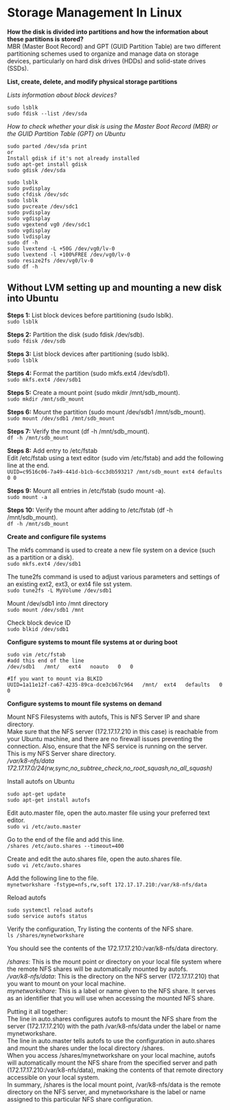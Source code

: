 # Storage Management In Linux

**How the disk is divided into partitions and how the information about these partitions is stored?**\
MBR (Master Boot Record) and GPT (GUID Partition Table) are two different partitioning schemes used to organize and manage data on storage devices, particularly on hard disk drives (HDDs) and solid-state drives (SSDs).

**List, create, delete, and modify physical storage partitions**

*Lists information about block devices?*
```
sudo lsblk
sudo fdisk --list /dev/sda
```

*How to check whether your disk is using the Master Boot Record (MBR) or the GUID Partition Table (GPT) on Ubuntu*
```
sudo parted /dev/sda print
or
Install gdisk if it's not already installed
sudo apt-get install gdisk
sudo gdisk /dev/sda
```

```
sudo lsblk
sudo pvdisplay 
sudo cfdisk /dev/sdc
sudo lsblk 
sudo pvcreate /dev/sdc1
sudo pvdisplay 
sudo vgdisplay 
sudo vgextend vg0 /dev/sdc1
sudo vgdisplay 
sudo lvdisplay 
sudo df -h
sudo lvextend -L +50G /dev/vg0/lv-0
sudo lvextend -l +100%FREE /dev/vg0/lv-0
sudo resize2fs /dev/vg0/lv-0
sudo df -h
```

## Without LVM setting up and mounting a new disk into Ubuntu

**Steps 1:** List block devices before partitioning (sudo lsblk).\
`sudo lsblk`

**Steps 2:** Partition the disk (sudo fdisk /dev/sdb).\
`sudo fdisk /dev/sdb`

**Steps 3:** List block devices after partitioning (sudo lsblk).\
`sudo lsblk`

**Steps 4:** Format the partition (sudo mkfs.ext4 /dev/sdb1).\
`sudo mkfs.ext4 /dev/sdb1`

**Steps 5:** Create a mount point (sudo mkdir /mnt/sdb_mount).\
`sudo mkdir /mnt/sdb_mount`

**Steps 6:** Mount the partition (sudo mount /dev/sdb1 /mnt/sdb_mount).\
`sudo mount /dev/sdb1 /mnt/sdb_mount`

**Steps 7:** Verify the mount (df -h /mnt/sdb_mount).\
`df -h /mnt/sdb_mount`

**Steps 8:** Add entry to /etc/fstab\
Edit /etc/fstab using a text editor (sudo vim /etc/fstab) and add the following line at the end.\
`UUID=c9516c06-7a49-441d-b1cb-6cc3db593217 /mnt/sdb_mount ext4 defaults 0 0`

**Steps 9:** Mount all entries in /etc/fstab (sudo mount -a).\
`sudo mount -a`

**Steps 10:** Verify the mount after adding to /etc/fstab (df -h /mnt/sdb_mount).\
`df -h /mnt/sdb_mount`


**Create and configure file systems**

The mkfs command is used to create a new file system on a device (such as a partition or a disk).\
`sudo mkfs.ext4 /dev/sdb1`

The tune2fs command is used to adjust various parameters and settings of an existing ext2, ext3, or ext4 file sst   ystem.\
`sudo tune2fs -L MyVolume /dev/sdb1`

Mount /dev/sdb1 into /mnt directory\
`sudo mount /dev/sdb1 /mnt`

Check block device ID\
`sudo blkid /dev/sdb1`


**Configure systems to mount file systems at or during boot**

```
sudo vim /etc/fstab
#add this end of the line
/dev/sdb1   /mnt/   ext4   noauto   0   0

#If you want to mount via BLKID
UUID=1a11e12f-ca67-4235-89ca-dce3cb67c964   /mnt/  ext4   defaults   0   0

```

**Configure systems to mount file systems on demand**

Mount NFS Filesystems with autofs, This is NFS Server IP and share directory.\
Make sure that the NFS server (172.17.17.210 in this case) is reachable from your Ubuntu machine, and there are no firewall issues preventing the connection. Also, ensure that the NFS service is running on the server.\
This is my NFS Server share directory.\
*/var/k8-nfs/data 172.17.17.0/24(rw,sync,no_subtree_check,no_root_squash,no_all_squash)*

Install autofs on Ubuntu
```
sudo apt-get update
sudo apt-get install autofs
```
Edit auto.master file, open the auto.master file using your preferred text editor.\
`sudo vi /etc/auto.master`

Go to the end of the file and add this line.\
`/shares /etc/auto.shares --timeout=400`

Create and edit the auto.shares file, open the auto.shares file.\
`sudo vi /etc/auto.shares`

Add the following line to the file.\
`mynetworkshare -fstype=nfs,rw,soft 172.17.17.210:/var/k8-nfs/data`

Reload autofs
```
sudo systemctl reload autofs
sudo service autofs status
```
Verify the configuration, Try listing the contents of the NFS share.\
`ls /shares/mynetworkshare`

You should see the contents of the 172.17.17.210:/var/k8-nfs/data directory.

*/shares*: This is the mount point or directory on your local file system where the remote NFS shares will be automatically mounted by autofs.\
*/var/k8-nfs/data*: This is the directory on the NFS server (172.17.17.210) that you want to mount on your local machine.\
*mynetworkshare*: This is a label or name given to the NFS share. It serves as an identifier that you will use when accessing the mounted NFS share.

Putting it all together:\
The line in auto.shares configures autofs to mount the NFS share from the server (172.17.17.210) with the path /var/k8-nfs/data under the label or name mynetworkshare.\
The line in auto.master tells autofs to use the configuration in auto.shares and mount the shares under the local directory /shares.\
When you access /shares/mynetworkshare on your local machine, autofs will automatically mount the NFS share from the specified server and path (172.17.17.210:/var/k8-nfs/data), making the contents of that remote directory accessible on your local system.\
In summary, /shares is the local mount point, /var/k8-nfs/data is the remote directory on the NFS server, and mynetworkshare is the label or name assigned to this particular NFS share configuration.
